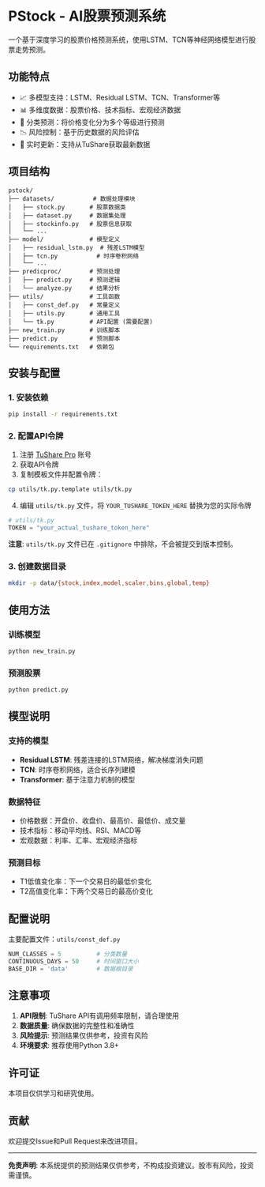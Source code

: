# PStock - AI股票预测系统

一个基于深度学习的股票价格预测系统，使用LSTM、TCN等神经网络模型进行股票走势预测。

## 功能特点

- 📈 多模型支持：LSTM、Residual LSTM、TCN、Transformer等
- 📊 多维度数据：股票价格、技术指标、宏观经济数据
- 🎯 分类预测：将价格变化分为多个等级进行预测
- 📉 风险控制：基于历史数据的风险评估
- 🔄 实时更新：支持从TuShare获取最新数据

## 项目结构

```
pstock/
├── datasets/           # 数据处理模块
│   ├── stock.py       # 股票数据类
│   ├── dataset.py     # 数据集处理
│   ├── stockinfo.py   # 股票信息获取
│   └── ...
├── model/             # 模型定义
│   ├── residual_lstm.py  # 残差LSTM模型
│   ├── tcn.py           # 时序卷积网络
│   └── ...
├── predicproc/        # 预测处理
│   ├── predict.py     # 预测逻辑
│   └── analyze.py     # 结果分析
├── utils/             # 工具函数
│   ├── const_def.py   # 常量定义
│   ├── utils.py       # 通用工具
│   └── tk.py          # API配置 (需要配置)
├── new_train.py       # 训练脚本
├── predict.py         # 预测脚本
└── requirements.txt   # 依赖包
```

## 安装与配置

### 1. 安装依赖

```bash
pip install -r requirements.txt
```

### 2. 配置API令牌

1. 注册 [TuShare Pro](https://tushare.pro/) 账号
2. 获取API令牌
3. 复制模板文件并配置令牌：

```bash
cp utils/tk.py.template utils/tk.py
```

4. 编辑 `utils/tk.py` 文件，将 `YOUR_TUSHARE_TOKEN_HERE` 替换为您的实际令牌

```python
# utils/tk.py
TOKEN = "your_actual_tushare_token_here"
```

**注意**: `utils/tk.py` 文件已在 `.gitignore` 中排除，不会被提交到版本控制。

### 3. 创建数据目录

```bash
mkdir -p data/{stock,index,model,scaler,bins,global,temp}
```

## 使用方法

### 训练模型

```bash
python new_train.py
```

### 预测股票

```bash
python predict.py
```

## 模型说明

### 支持的模型
- **Residual LSTM**: 残差连接的LSTM网络，解决梯度消失问题
- **TCN**: 时序卷积网络，适合长序列建模
- **Transformer**: 基于注意力机制的模型

### 数据特征
- 价格数据：开盘价、收盘价、最高价、最低价、成交量
- 技术指标：移动平均线、RSI、MACD等
- 宏观数据：利率、汇率、宏观经济指标

### 预测目标
- T1低值变化率：下一个交易日的最低价变化
- T2高值变化率：下两个交易日的最高价变化

## 配置说明

主要配置文件：`utils/const_def.py`

```python
NUM_CLASSES = 5          # 分类数量
CONTINUOUS_DAYS = 50     # 时间窗口大小
BASE_DIR = 'data'        # 数据根目录
```

## 注意事项

1. **API限制**: TuShare API有调用频率限制，请合理使用
2. **数据质量**: 确保数据的完整性和准确性
3. **风险提示**: 预测结果仅供参考，投资有风险
4. **环境要求**: 推荐使用Python 3.8+

## 许可证

本项目仅供学习和研究使用。

## 贡献

欢迎提交Issue和Pull Request来改进项目。

---

**免责声明**: 本系统提供的预测结果仅供参考，不构成投资建议。股市有风险，投资需谨慎。